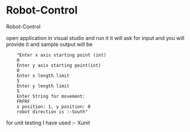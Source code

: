 # Robot-Control
 Robot-Control
 
 open application in visual studio and run it it will ask for input and you will provide it and sample output will be 
 
		"Enter x axis starting point (int)
		0
		Enter y axis starting point(int)
		0
		Enter x length limit
		5
		Enter y length limit
		5
		Enter String for movement:
		FRFRF
		x position: 1, y position: 0
		robot direction is :-South"
for unit testing I have used :- Xunit 